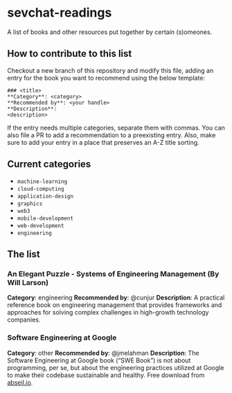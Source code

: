 # sevchat-readings

A list of books and other resources put together by certain (s)omeones.

## How to contribute to this list

Checkout a new branch of this repository and modify this file, adding an entry
for the book you want to recommend using the below template:

```
### <title>
**Category**: <category>
**Recommended by**: <your handle>
**Description**:
<description>
```

If the entry needs multiple categories, separate them with commas. You can also
file a PR to add a recommendation to a preexisting entry. Also, make sure to
add your entry in a place that preserves an A-Z title sorting.

## Current categories

* `machine-learning`
* `cloud-computing`
* `application-design`
* `graphics`
* `web3`
* `mobile-development`
* `web-development`
* `engineering`

## The list

### An Elegant Puzzle - Systems of Engineering Management (By Will Larson)
**Category**: engineering
**Recommended by**: @cunjur
**Description**:
A practical reference book on engineering management that provides frameworks and approaches for solving complex challenges in high-growth technology companies. 


### Software Engineering at Google
**Category**: other
**Recommended by**: @jmelahman
**Description**: The Software Engineering at Google book (“SWE Book”) is not about programming, per se, but about the engineering practices utilized at Google to make their codebase sustainable and healthy. Free download from [abseil.io](https://abseil.io/resources/swe-book).

